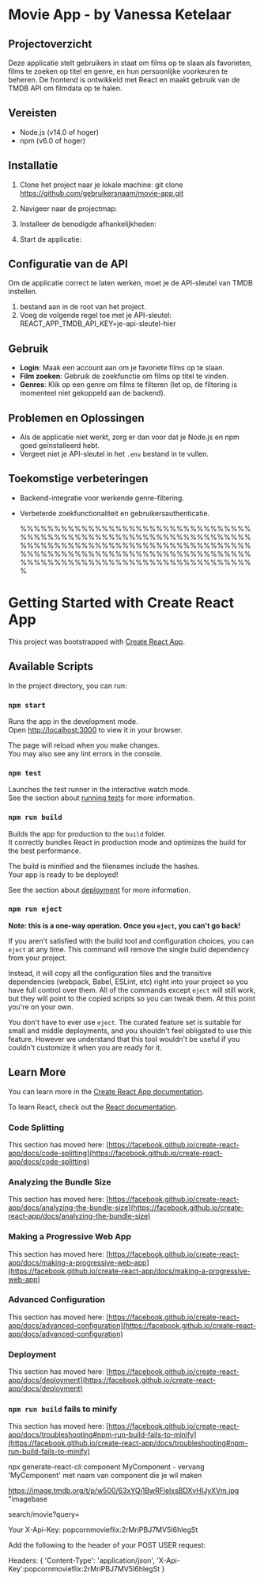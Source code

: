 # Movie App - by Vanessa Ketelaar 

## Projectoverzicht
Deze applicatie stelt gebruikers in staat om films op te slaan als favorieten, films te zoeken op titel en genre, en hun persoonlijke voorkeuren te beheren. De frontend is ontwikkeld met React 
en maakt gebruik van de TMDB API om filmdata op te halen.

## Vereisten
- Node.js (v14.0 of hoger)
- npm (v6.0 of hoger)

## Installatie
1. Clone het project naar je lokale machine:
git clone https://github.com/gebruikersnaam/movie-app.git

2. Navigeer naar de projectmap:
3. Installeer de benodigde afhankelijkheden:
4. Start de applicatie:


## Configuratie van de API
Om de applicatie correct te laten werken, moet je de API-sleutel van TMDB instellen.

1.  bestand aan in de root van het project.
2. Voeg de volgende regel toe met je API-sleutel:
REACT_APP_TMDB_API_KEY=je-api-sleutel-hier


## Gebruik
- **Login**: Maak een account aan om je favoriete films op te slaan.
- **Film zoeken**: Gebruik de zoekfunctie om films op titel te vinden.
- **Genres**: Klik op een genre om films te filteren (let op, de filtering is momenteel niet gekoppeld aan de backend).

## Problemen en Oplossingen
- Als de applicatie niet werkt, zorg er dan voor dat je Node.js en npm goed geïnstalleerd hebt.
- Vergeet niet je API-sleutel in het `.env` bestand in te vullen.

## Toekomstige verbeteringen
- Backend-integratie voor werkende genre-filtering.
- Verbeterde zoekfunctionaliteit en gebruikersauthenticatie.



     %%%%%%%%%%%%%%%%%%%%%%%%%%%%%%%%%%%%%%%%%%%%%%%%%%%%%%%%%%%%%%%%%%%%%%%%%%%%%%%%%%%%%%%%%%%%%%%%%%%%%%%%%%%%%%%%%%%%%%%%%%%%%%%%%%%%%%%%%%%%%%%%%%%%%%%%%%%%%%%%%%%%%%%%%%%


# Getting Started with Create React App

This project was bootstrapped with [Create React App](https://github.com/facebook/create-react-app).

## Available Scripts

In the project directory, you can run:

### `npm start`

Runs the app in the development mode.\
Open [http://localhost:3000](http://localhost:3000) to view it in your browser.

The page will reload when you make changes.\
You may also see any lint errors in the console.

### `npm test`

Launches the test runner in the interactive watch mode.\
See the section about [running tests](https://facebook.github.io/create-react-app/docs/running-tests) for more information.

### `npm run build`

Builds the app for production to the `build` folder.\
It correctly bundles React in production mode and optimizes the build for the best performance.

The build is minified and the filenames include the hashes.\
Your app is ready to be deployed!

See the section about [deployment](https://facebook.github.io/create-react-app/docs/deployment) for more information.

### `npm run eject`

**Note: this is a one-way operation. Once you `eject`, you can't go back!**

If you aren't satisfied with the build tool and configuration choices, you can `eject` at any time. This command will remove the single build dependency from your project.

Instead, it will copy all the configuration files and the transitive dependencies (webpack, Babel, ESLint, etc) right into your project so you have full control over them. All of the commands 
except `eject` will still work, but they will point to the copied scripts so you can tweak them. At this point you're on your own.

You don't have to ever use `eject`. The curated feature set is suitable for small and middle deployments, and you shouldn't feel obligated to use this feature. However we understand that this 
tool wouldn't be useful if you couldn't customize it when you are ready for it.

## Learn More

You can learn more in the [Create React App documentation](https://facebook.github.io/create-react-app/docs/getting-started).

To learn React, check out the [React documentation](https://reactjs.org/).

### Code Splitting

This section has moved here: [https://facebook.github.io/create-react-app/docs/code-splitting](https://facebook.github.io/create-react-app/docs/code-splitting)

### Analyzing the Bundle Size

This section has moved here: [https://facebook.github.io/create-react-app/docs/analyzing-the-bundle-size](https://facebook.github.io/create-react-app/docs/analyzing-the-bundle-size)

### Making a Progressive Web App

This section has moved here: [https://facebook.github.io/create-react-app/docs/making-a-progressive-web-app](https://facebook.github.io/create-react-app/docs/making-a-progressive-web-app)

### Advanced Configuration

This section has moved here: [https://facebook.github.io/create-react-app/docs/advanced-configuration](https://facebook.github.io/create-react-app/docs/advanced-configuration)

### Deployment

This section has moved here: [https://facebook.github.io/create-react-app/docs/deployment](https://facebook.github.io/create-react-app/docs/deployment)

### `npm run build` fails to minify

This section has moved here: [https://facebook.github.io/create-react-app/docs/troubleshooting#npm-run-build-fails-to-minify](https://facebook.github.io/create-react-app/docs/troubleshooting#npm-run-build-fails-to-minify)

npx generate-react-cli component MyComponent - vervang 'MyComponent' met naam van component die je wil maken

https://image.tmdb.org/t/p/w500/63xYQj1BwRFielxsBDXvHIJyXVm.jpg "imagebase

search/movie?query=

Your X-Api-Key: popcornmovieflix:2rMriPBJ7MV5I6hlegSt

Add the following to the header of your POST USER request:

Headers: {
    'Content-Type': 'application/json',
    'X-Api-Key':popcornmovieflix:2rMriPBJ7MV5I6hlegSt
}

       
